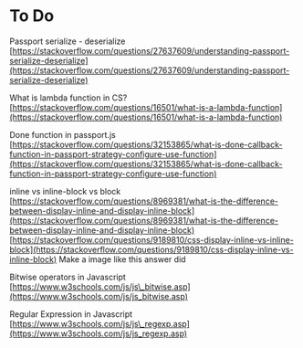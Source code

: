 # To Do

Passport serialize - deserialize  
[https://stackoverflow.com/questions/27637609/understanding-passport-serialize-deserialize](https://stackoverflow.com/questions/27637609/understanding-passport-serialize-deserialize)

What is lambda function in CS?  
[https://stackoverflow.com/questions/16501/what-is-a-lambda-function](https://stackoverflow.com/questions/16501/what-is-a-lambda-function)

Done function in passport.js  
[https://stackoverflow.com/questions/32153865/what-is-done-callback-function-in-passport-strategy-configure-use-function](https://stackoverflow.com/questions/32153865/what-is-done-callback-function-in-passport-strategy-configure-use-function)

inline vs inline-block vs block  
[https://stackoverflow.com/questions/8969381/what-is-the-difference-between-display-inline-and-display-inline-block](https://stackoverflow.com/questions/8969381/what-is-the-difference-between-display-inline-and-display-inline-block)  
[https://stackoverflow.com/questions/9189810/css-display-inline-vs-inline-block](https://stackoverflow.com/questions/9189810/css-display-inline-vs-inline-block) Make a image like this answer did

Bitwise operators in Javascript  
[https://www.w3schools.com/js/js\_bitwise.asp](https://www.w3schools.com/js/js_bitwise.asp)

Regular Expression in Javascript  
[https://www.w3schools.com/js/js\_regexp.asp](https://www.w3schools.com/js/js_regexp.asp)

